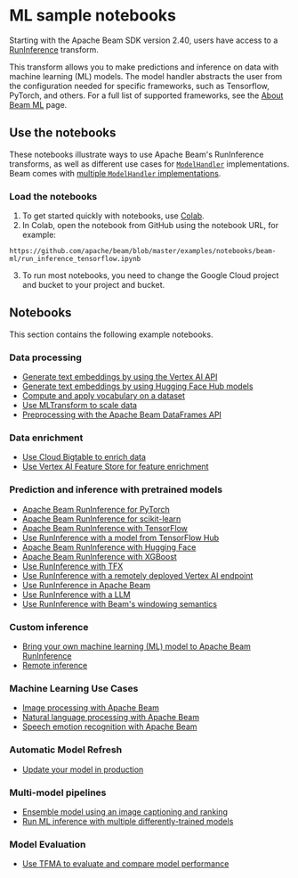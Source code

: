 <!--
    Licensed to the Apache Software Foundation (ASF) under one
    or more contributor license agreements.  See the NOTICE file
    distributed with this work for additional information
    regarding copyright ownership.  The ASF licenses this file
    to you under the Apache License, Version 2.0 (the
    "License"); you may not use this file except in compliance
    with the License.  You may obtain a copy of the License at

      http://www.apache.org/licenses/LICENSE-2.0

    Unless required by applicable law or agreed to in writing,
    software distributed under the License is distributed on an
    "AS IS" BASIS, WITHOUT WARRANTIES OR CONDITIONS OF ANY
    KIND, either express or implied.  See the License for the
    specific language governing permissions and limitations
    under the License.
-->
# ML sample notebooks

Starting with the Apache Beam SDK version 2.40, users have access to a
[RunInference](https://beam.apache.org/releases/pydoc/current/apache_beam.ml.inference.base.html#apache_beam.ml.inference.base.RunInference)
transform.

This transform allows you to make predictions and inference on data with machine learning (ML) models.
The model handler abstracts the user from the configuration needed for
specific frameworks, such as Tensorflow, PyTorch, and others. For a full list of supported frameworks,
see the [About Beam ML](https://beam.apache.org/documentation/ml/about-ml/) page.

## Use the notebooks

These notebooks illustrate ways to use Apache Beam's RunInference transforms, as well as different
use cases for [`ModelHandler`](https://beam.apache.org/releases/pydoc/current/apache_beam.ml.inference.base.html#apache_beam.ml.inference.base.ModelHandler) implementations.
Beam comes with [multiple `ModelHandler` implementations](https://beam.apache.org/documentation/ml/about-ml/#modify-a-python-pipeline-to-use-an-ml-model).

### Load the notebooks

1. To get started quickly with notebooks, use [Colab](https://colab.sandbox.google.com/).
2. In Colab, open the notebook from GitHub using the notebook URL, for example:
```
https://github.com/apache/beam/blob/master/examples/notebooks/beam-ml/run_inference_tensorflow.ipynb
```

3. To run most notebooks, you need to change the Google Cloud project and bucket
to your project and bucket.

## Notebooks

This section contains the following example notebooks.

### Data processing

* [Generate text embeddings by using the Vertex AI API](https://github.com/apache/beam/blob/master/examples/notebooks/beam-ml/data_preprocessing/vertex_ai_text_embeddings.ipynb)
* [Generate text embeddings by using Hugging Face Hub models](https://github.com/apache/beam/blob/master/examples/notebooks/beam-ml/data_preprocessing/huggingface_text_embeddings.ipynb)
* [Compute and apply vocabulary on a dataset](https://github.com/apache/beam/blob/master/examples/notebooks/beam-ml/data_preprocessing/compute_and_apply_vocab.ipynb)
* [Use MLTransform to scale data](https://github.com/apache/beam/blob/master/examples/notebooks/beam-ml/data_preprocessing/scale_data.ipynb)
* [Preprocessing with the Apache Beam DataFrames API](https://github.com/apache/beam/blob/master/examples/notebooks/beam-ml/dataframe_api_preprocessing.ipynb)

### Data enrichment

* [Use Cloud Bigtable to enrich data](https://github.com/apache/beam/blob/master/examples/notebooks/beam-ml/bigtable_enrichment_transform.ipynb)
* [Use Vertex AI Feature Store for feature enrichment](https://github.com/apache/beam/blob/master/examples/notebooks/beam-ml/vertex_ai_feature_store_enrichment.ipynb)

### Prediction and inference with pretrained models

* [Apache Beam RunInference for PyTorch](https://github.com/apache/beam/blob/master/examples/notebooks/beam-ml/run_inference_pytorch.ipynb)
* [Apache Beam RunInference for scikit-learn](https://github.com/apache/beam/blob/master/examples/notebooks/beam-ml/run_inference_sklearn.ipynb)
* [Apache Beam RunInference with TensorFlow](https://github.com/apache/beam/blob/master/examples/notebooks/beam-ml/run_inference_tensorflow.ipynb)
* [Use RunInference with a model from TensorFlow Hub](https://github.com/apache/beam/blob/master/examples/notebooks/beam-ml/run_inference_with_tensorflow_hub.ipynb)
* [Apache Beam RunInference with Hugging Face](https://github.com/apache/beam/blob/master/examples/notebooks/beam-ml/run_inference_huggingface.ipynb)
* [Apache Beam RunInference with XGBoost](https://github.com/apache/beam/blob/master/examples/notebooks/beam-ml/run_inference_xgboost.ipynb)
* [Use RunInference with TFX](https://github.com/apache/beam/blob/master/examples/notebooks/beam-ml/run_inference_tensorflow_with_tfx.ipynb)
* [Use RunInference with a remotely deployed Vertex AI endpoint](https://github.com/apache/beam/blob/master/examples/notebooks/beam-ml/run_inference_vertex_ai.ipynb)
* [Use RunInference in Apache Beam](https://github.com/apache/beam/blob/master/examples/notebooks/beam-ml/run_inference_pytorch_tensorflow_sklearn.ipynb)
* [Use RunInference with a LLM](https://github.com/apache/beam/blob/master/examples/notebooks/beam-ml/run_inference_generative_ai.ipynb)
* [Use RunInference with Beam's windowing semantics](https://github.com/apache/beam/blob/master/examples/notebooks/beam-ml/run_inference_windowing.ipynb)

### Custom inference

* [Bring your own machine learning (ML) model to Apache Beam RunInference](https://github.com/apache/beam/blob/master/examples/notebooks/beam-ml/run_custom_inference.ipynb)
* [Remote inference](https://github.com/apache/beam/blob/master/examples/notebooks/beam-ml/custom_remote_inference.ipynb)

### Machine Learning Use Cases

* [Image processing with Apache Beam](https://github.com/apache/beam/blob/master/examples/notebooks/beam-ml/image_processing_tensorflow.ipynb)
* [Natural language processing with Apache Beam](https://github.com/apache/beam/blob/master/examples/notebooks/beam-ml/nlp_tensorflow_streaming.ipynb)
* [Speech emotion recognition with Apache Beam](https://github.com/apache/beam/blob/master/examples/notebooks/beam-ml/speech_emotion_tensorflow.ipynb)

### Automatic Model Refresh

* [Update your model in production](https://github.com/apache/beam/blob/master/examples/notebooks/beam-ml/automatic_model_refresh.ipynb)

### Multi-model pipelines

* [Ensemble model using an image captioning and ranking](https://github.com/apache/beam/blob/master/examples/notebooks/beam-ml/run_inference_multi_model.ipynb)
* [Run ML inference with multiple differently-trained models](https://github.com/apache/beam/blob/master/examples/notebooks/beam-ml/per_key_models.ipynb)

### Model Evaluation

* [Use TFMA to evaluate and compare model performance](https://github.com/apache/beam/blob/master/examples/notebooks/beam-ml/tfma_beam.ipynb)
